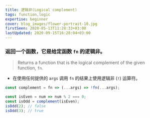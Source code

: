 ```yaml
---
title: 逻辑非(Logical complement)
tags: function,logic
expertise: beginner
cover: blog_images/flower-portrait-10.jpg
firstSeen: 2020-05-13T11:28:33+03:00
lastUpdated: 2020-09-15T16:28:04+03:00
---
```


### 返回一个函数，它是给定函数 `fn` 的逻辑非。
> Returns a function that is the logical complement of the given function, `fn`.

- 在使用任何提供的 `args` 调用 `fn` 的结果上使用逻辑非 (`!`) 运算符。

```js
const complement = fn => (...args) => !fn(...args);
```

```js
const isEven = num => num % 2 === 0;
const isOdd = complement(isEven);
isOdd(2); // false
isOdd(3); // true
```
